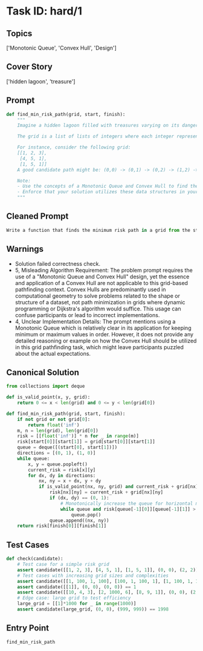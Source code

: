 # Task ID: hard/1

## Topics

['Monotonic Queue', 'Convex Hull', 'Design']

## Cover Story

['hidden lagoon', 'treasure']

## Prompt

```python
def find_min_risk_path(grid, start, finish):
    """
    Imagine a hidden lagoon filled with treasures varying on its danger level represented as a grid. Each cell in the grid contains a number representing the risk of passing through that cell. The task is to find the minimum risk path from the start to the finish point using a combination of a Monotonic Queue and Convex Hull design.

    The grid is a list of lists of integers where each integer represents the risk level. The goal is to go from the start (top-left, grid[0][0]) to the finish (bottom-right, grid[-1][-1]) position in the grid. You may only move right or down at any step.

    For instance, consider the following grid:
    [[1, 2, 3],
     [4, 5, 1],
     [1, 5, 1]]
    A good candidate path might be: (0,0) -> (0,1) -> (0,2) -> (1,2) -> (2,2) with a risk level sum of 8.

    Note:
    - Use the concepts of a Monotonic Queue and Convex Hull to find the optimal path efficiently.
    - Enforce that your solution utilizes these data structures in your pathfinding algorithm to manage complexity.
    """

```

## Cleaned Prompt

```python
Write a function that finds the minimum risk path in a grid from the start position (top-left) to the finish position (bottom-right). You can only move right or down. Utilize the concepts of a Monotonic Queue and Convex Hull to efficiently determine the path.
```

## Warnings

- Solution failed correctness check.
- 5, Misleading Algorithm Requirement: The problem prompt requires the use of a "Monotonic Queue and Convex Hull" design, yet the essence and application of a Convex Hull are not applicable to this grid-based pathfinding context. Convex Hulls are predominantly used in computational geometry to solve problems related to the shape or structure of a dataset, not path minimization in grids where dynamic programming or Dijkstra's algorithm would suffice. This usage can confuse participants or lead to incorrect implementations.
- 4, Unclear Implementation Details: The prompt mentions using a Monotonic Queue which is relatively clear in its application for keeping minimum or maximum values in order. However, it does not provide any detailed reasoning or example on how the Convex Hull should be utilized in this grid pathfinding task, which might leave participants puzzled about the actual expectations.

## Canonical Solution

```python
from collections import deque

def is_valid_point(x, y, grid):
    return 0 <= x < len(grid) and 0 <= y < len(grid[0])

def find_min_risk_path(grid, start, finish):
    if not grid or not grid[0]:
        return float('inf')
    m, n = len(grid), len(grid[0])
    risk = [[float('inf')] * n for _ in range(m)]
    risk[start[0]][start[1]] = grid[start[0]][start[1]]
    queue = deque([(start[0], start[1])])
    directions = [(0, 1), (1, 0)]
    while queue:
        x, y = queue.popleft()
        current_risk = risk[x][y]
        for dx, dy in directions:
            nx, ny = x + dx, y + dy
            if is_valid_point(nx, ny, grid) and current_risk + grid[nx][ny] < risk[nx][ny]:
                risk[nx][ny] = current_risk + grid[nx][ny]
                if (dx, dy) == (0, 1):
                    # Monotonically increase the queue for horizontal move
                    while queue and risk[queue[-1][0]][queue[-1][1]] > risk[nx][ny]:
                        queue.pop()
                queue.append((nx, ny))
    return risk[finish[0]][finish[1]]
```

## Test Cases

```python
def check(candidate):
    # Test case for a simple risk grid
    assert candidate([[1, 2, 3], [4, 5, 1], [1, 5, 1]], (0, 0), (2, 2)) == 8
    # Test cases with increasing grid sizes and complexities
    assert candidate([[1, 100, 1, 100], [100, 1, 100, 1], [1, 100, 1, 100], [100, 1, 100, 1]], (0, 0), (3, 3)) == 4
    assert candidate([[1]], (0, 0), (0, 0)) == 1
    assert candidate([[10, 4, 3], [2, 1000, 6], [8, 9, 1]], (0, 0), (2, 2)) == 14
    # Edge case: large grid to test efficiency
    large_grid = [[1]*1000 for _ in range(1000)]
    assert candidate(large_grid, (0, 0), (999, 999)) == 1998
```

## Entry Point

`find_min_risk_path`

